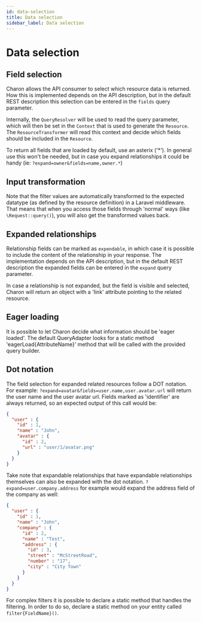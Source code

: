 ```yaml
---
id: data-selection
title: Data selection
sidebar_label: Data selection
---
```


Data selection
==============

Field selection
---------------
Charon allows the API consumer to select which resource data is returned. How this is implemented depends on the API 
description, but in the default REST description this selection can be entered in the `fields` query parameter.

Internally, the `QueryResolver` will be used to read the query parameter, which will then be set in the `Context` that is
used to generate the `Resource`. The `ResourceTransformer` will read this context and decide which fields should be 
included in the `Resource`.

To return all fields that are loaded by default, use an asterix ('*'). In general use this won't be needed, but 
in case you expand relationships it could be handy (ie: `?expand=owner&fields=name,owner.*`)

Input transformation
--------------------
Note that the filter values are automatically transformed to the expected datatype (as defined by the resource definition) 
in a Laravel middleware. That means that when you access those fields through 'normal' ways (like `\Request::query()`),
you will also get the transformed values back.

Expanded relationships
----------------------
Relationship fields can be marked as `expendable`, in which case it is possible to include the content of the relationship 
in your response. The implementation depends on the API description, but in the default REST description the expanded 
fields can be entered in the `expand` query parameter.

In case a relationship is not expanded, but the field is visible and selected, Charon will return an object with a 
'link' attribute pointing to the related resource.

Eager loading
-------------
It is possible to let Charon decide what information should be 'eager loaded'. The default QueryAdapter looks 
for a static method 'eagerLoad{AttributeName}' method that will be called with the provided query builder. 

Dot notation
------------
The field selection for expanded related resources follow a DOT notation.  
For example: `?expand=avatar&fields=user.name,user.avatar.url`
will return the user name and the user avatar url. Fields marked as 'identifier' are always returned, so an expected
output of this call would be:

```json
{
  "user" : {
    "id" : 1,
    "name" : "John",
    "avatar" : {
      "id" : 2,
      "url" : "user/1/avatar.png"
    }
  }
}
```

Take note that expandable relationships that have expandable relationships themselves can also be expanded with the dot 
notation. `?expand=user.company.address` for example would expand the address field of the company as well:

```json
{
  "user" : {
    "id" : 1,
    "name" : "John",
    "company" : {
      "id" : 2,
      "name" : "Test",
      "address" : {
        "id" : 3,
        "street" : "McStreetRoad",
        "number" : "17",
        "city" : "City Town"
      }
    }
  }
}
```

For complex filters it is possible to declare a static method that handles the filtering. In order to do so, declare a 
static method on your entity called `filter{FieldName}()`.
